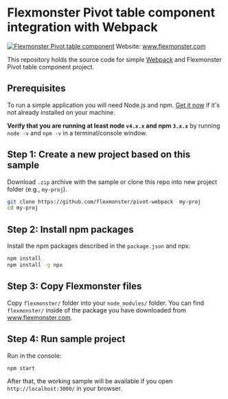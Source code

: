 # Flexmonster Pivot table component integration with Webpack
[![Flexmonster Pivot table component](https://s3.amazonaws.com/flexmonster/github/fm-github-cover.png)](http://flexmonster.com)
Website: www.flexmonster.com

This repository holds the source code for simple [Webpack](https://webpack.js.org/) and Flexmonster Pivot table component project. 

## Prerequisites

To run a simple application you will need Node.js and npm. <a href="https://docs.npmjs.com/getting-started/installing-node" target="_blank" title="Installing Node.js and updating npm">
Get it now</a> if it's not already installed on your machine.
 
**Verify that you are running at least node `v4.x.x` and npm `3.x.x`**
by running `node -v` and `npm -v` in a terminal/console window.

## Step 1: Create a new project based on this sample

Download `.zip` archive with the sample or clone this repo into new project folder (e.g., `my-proj`).
```bash
git clone https://github.com/flexmonster/pivot-webpack  my-proj
cd my-proj
```

## Step 2: Install npm packages

Install the npm packages described in the `package.json` and npx:

```bash
npm install
npm install -g npx
```

## Step 3: Copy Flexmonster files

Copy `flexmonster/` folder into your `node_modules/` folder. You can find `flexmonster/` inside of the package you have downloaded from www.flexmonster.com.

## Step 4: Run sample project

Run in the console:

```bash
npm start
```

After that, the working sample will be available if you open `http://localhost:3000/` in your browser.